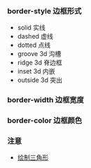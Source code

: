 ### border-style 边框形式

- solid 实线
- dashed 虚线
- dotted 点线
- groove 3d 沟槽
- ridge 3d 脊边框
- inset 3d 内嵌
- outside 3d 突出

### border-width 边框宽度

### border-color 边框颜色

### 注意
- [绘制三角形](./demo1.html)